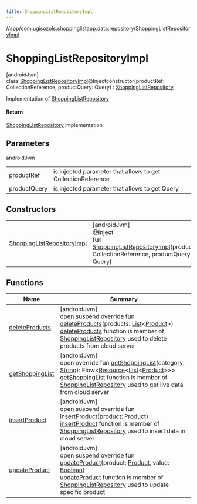 ```yaml
---
title: ShoppingListRepositoryImpl
---
```

//[app](../../../index.html)/[com.ugisozols.shoppinglistapp.data.repository](../index.html)/[ShoppingListRepositoryImpl](index.html)



# ShoppingListRepositoryImpl



[androidJvm]\
class [ShoppingListRepositoryImpl](index.html)@Injectconstructor(productRef: CollectionReference, productQuery: Query) : [ShoppingListRepository](../../com.ugisozols.shoppinglistapp.domain.repository/-shopping-list-repository/index.html)

Implementation of [ShoppingListRepository](../../com.ugisozols.shoppinglistapp.domain.repository/-shopping-list-repository/index.html)



#### Return



[ShoppingListRepository](../../com.ugisozols.shoppinglistapp.domain.repository/-shopping-list-repository/index.html) implementation



## Parameters


androidJvm

| | |
|---|---|
| productRef | is injected parameter that allows to get CollectionReference |
| productQuery | is injected parameter that allows to get Query |



## Constructors


| | |
|---|---|
| [ShoppingListRepositoryImpl](-shopping-list-repository-impl.html) | [androidJvm]<br>@Inject<br>fun [ShoppingListRepositoryImpl](-shopping-list-repository-impl.html)(productRef: CollectionReference, productQuery: Query) |


## Functions


| Name | Summary |
|---|---|
| [deleteProducts](delete-products.html) | [androidJvm]<br>open suspend override fun [deleteProducts](delete-products.html)(products: [List](https://kotlinlang.org/api/latest/jvm/stdlib/kotlin.collections/-list/index.html)&lt;[Product](../../com.ugisozols.shoppinglistapp.domain.models/-product/index.html)&gt;)<br>[deleteProducts](delete-products.html) function is member of [ShoppingListRepository](../../com.ugisozols.shoppinglistapp.domain.repository/-shopping-list-repository/index.html) used to delete products from cloud server |
| [getShoppingList](get-shopping-list.html) | [androidJvm]<br>open override fun [getShoppingList](get-shopping-list.html)(category: [String](https://kotlinlang.org/api/latest/jvm/stdlib/kotlin/-string/index.html)): Flow&lt;[Resource](../../com.ugisozols.shoppinglistapp.utils/-resource/index.html)&lt;[List](https://kotlinlang.org/api/latest/jvm/stdlib/kotlin.collections/-list/index.html)&lt;[Product](../../com.ugisozols.shoppinglistapp.domain.models/-product/index.html)&gt;&gt;&gt;<br>[getShoppingList](get-shopping-list.html) function is member of [ShoppingListRepository](../../com.ugisozols.shoppinglistapp.domain.repository/-shopping-list-repository/index.html) used to get live data from cloud server |
| [insertProduct](insert-product.html) | [androidJvm]<br>open suspend override fun [insertProduct](insert-product.html)(product: [Product](../../com.ugisozols.shoppinglistapp.domain.models/-product/index.html))<br>[insertProduct](insert-product.html) function is member of [ShoppingListRepository](../../com.ugisozols.shoppinglistapp.domain.repository/-shopping-list-repository/index.html) used to insert data in cloud server |
| [updateProduct](update-product.html) | [androidJvm]<br>open suspend override fun [updateProduct](update-product.html)(product: [Product](../../com.ugisozols.shoppinglistapp.domain.models/-product/index.html), value: [Boolean](https://kotlinlang.org/api/latest/jvm/stdlib/kotlin/-boolean/index.html))<br>[updateProduct](update-product.html) function is member of [ShoppingListRepository](../../com.ugisozols.shoppinglistapp.domain.repository/-shopping-list-repository/index.html) used to update specific product |

